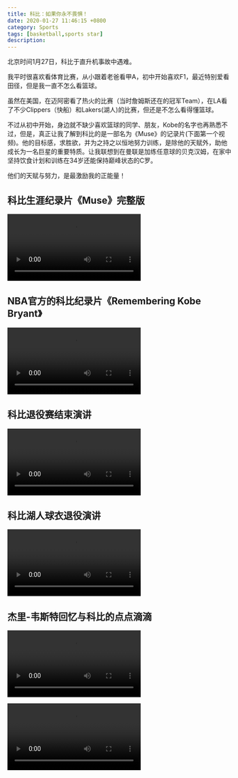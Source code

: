 ```yaml
---
title: 科比：如果你永不畏惧！
date: 2020-01-27 11:46:15 +0800
category: Sports
tags: [basketball,sports star]
description: 
---
```


北京时间1月27日，科比于直升机事故中遇难。

我平时很喜欢看体育比赛，从小跟着老爸看甲A，初中开始喜欢F1，最近特别爱看田径，但是我一直不怎么看篮球。

虽然在美国，在迈阿密看了热火的比赛（当时詹姆斯还在的冠军Team），在LA看了不少Clippers（快船）和Lakers(湖人)的比赛，但还是不怎么看得懂篮球。

不过从初中开始，身边就不缺少喜欢篮球的同学、朋友，Kobe的名字也再熟悉不过，但是，真正让我了解到科比的是一部名为《Muse》的记录片(下面第一个视频)。他的目标感，求胜欲，并为之持之以恒地努力训练，是除他的天赋外，助他成长为一名巨星的重要特质。让我联想到在曼联是加练任意球的贝克汉姆，在家中坚持饮食计划和训练在34岁还能保持巅峰状态的C罗。

他们的天赋与努力，是最激励我的正能量！

## 科比生涯纪录片《Muse》完整版

<p>
<video data-v-41b14064="" controls="controls" webkit-playsinline="true" playsinline="playsinline" src="//f.video.weibocdn.com/001fQmpEgx07AuBjcyCr010412099qpf0E040.mp4?label=mp4_hd&template=640x360.25.0&trans_finger=62b30a3f061b162e421008955c73f536&Expires=1580395333&ssig=3n17wt%2FK3G&KID=unistore,video
" preload="preload" id="video" class="video"></video>
</p>

## NBA官方的科比纪录片《Remembering Kobe Bryant》

<p>
<video data-v-41b14064="" controls="controls" webkit-playsinline="true" playsinline="playsinline" src="//f.video.weibocdn.com/003BollRlx07AxH5Mvx6010412025t6G0E010.mp4?label=mp4_720p&template=960x540.25.0&trans_finger=11ccc9c970f47cffd9369c72510b3033&Expires=1580395379&ssig=E9G7qw633c&KID=unistore,video
" preload="preload" id="video" class="video"></video>
</p>

## 科比退役赛结束演讲

<p>
<video data-v-41b14064="" controls="controls" webkit-playsinline="true" playsinline="playsinline" src="//f.video.weibocdn.com/003qvDPvgx07AtXJV8qr01041200ZntF0E010.mp4?label=mp4_hd&template=852x480.25.0&trans_finger=62b30a3f061b162e421008955c73f536&Expires=1580395056&ssig=l7bbrHC4za&KID=unistore,video
" preload="preload" id="video" class="video"></video>
</p>

## 科比湖人球衣退役演讲

<p>
<video data-v-41b14064="" controls="controls" webkit-playsinline="true" playsinline="playsinline" src="//f.video.weibocdn.com/002BeaQflx07Au7TY3Ek01041201DjPb0E010.mp4?label=mp4_720p&template=960x720.25.0&trans_finger=11ccc9c970f47cffd9369c72510b3033&Expires=1580394730&ssig=e0fS5irMes&KID=unistore,video
" preload="preload" id="video" class="video"></video>
</p>

## 杰里-韦斯特回忆与科比的点点滴滴

<p>
<video data-v-41b14064="" controls="controls" webkit-playsinline="true" playsinline="playsinline" src="//f.video.weibocdn.com/001ANf1Dlx07AwUAun5m01041202Syjl0E020.mp4?label=mp4_720p&template=1280x720.25.0&trans_finger=11ccc9c970f47cffd9369c72510b3033&Expires=1580395115&ssig=qo4%2B7jsE%2Bt&KID=unistore,video
" preload="preload" id="video" class="video"></video>
</p>



<p>
<video data-v-41b14064="" controls="controls" webkit-playsinline="true" playsinline="playsinline" src="http://gslb.miaopai.com/stream/SuZ9ryIL74YarDf19XxyIFDdbFlT2zzgSdW4gQ__.mp4?vend=miaopai&amp;ssig=ab3e786d6056cf6d459b795323b093f8&amp;time_stamp=1580304670478&amp;mpflag=32&amp;unique_id=1580301070590094" preload="preload" id="video" class="video"></video>
</p>
